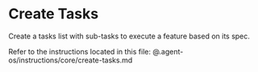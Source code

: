 # Create Tasks

Create a tasks list with sub-tasks to execute a feature based on its spec.

Refer to the instructions located in this file:
@.agent-os/instructions/core/create-tasks.md